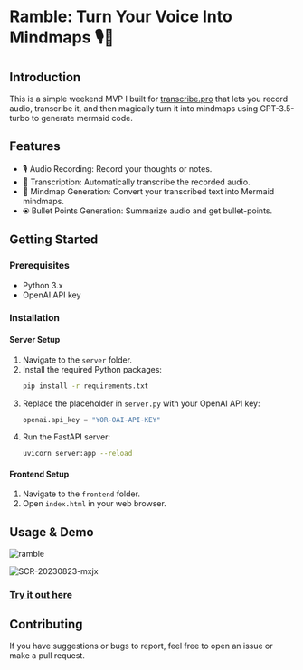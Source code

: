 # Ramble: Turn Your Voice Into Mindmaps 🎙️🧠

## Introduction

This is a simple weekend MVP I built for [transcribe.pro](https://transcribe.pro)  that lets you record audio, transcribe it, and then magically turn it into mindmaps using GPT-3.5-turbo to generate mermaid code.

## Features

- 🎙️ Audio Recording: Record your thoughts or notes.
- 📝 Transcription: Automatically transcribe the recorded audio.
- 🧠 Mindmap Generation: Convert your transcribed text into Mermaid mindmaps.
- ⦿ Bullet Points Generation: Summarize audio and get bullet-points.

## Getting Started

### Prerequisites

- Python 3.x
- OpenAI API key

### Installation

#### Server Setup

1. Navigate to the `server` folder.
2. Install the required Python packages:
   ```bash
   pip install -r requirements.txt
   ```
3. Replace the placeholder in `server.py` with your OpenAI API key:
   ```python
   openai.api_key = "YOR-OAI-API-KEY"
   ```
4. Run the FastAPI server:
   ```bash
   uvicorn server:app --reload
   ```

#### Frontend Setup

1. Navigate to the `frontend` folder.
2. Open `index.html` in your web browser.


## Usage & Demo

![ramble](https://github.com/SU1199/ramble/assets/20323373/ee944188-191a-41f0-9d01-96e0579a1ea3)

![SCR-20230823-mxjx](https://github.com/SU1199/ramble/assets/20323373/50fa2adc-d8bf-406f-b170-f1b041275371)

### [Try it out here](https://ramble.transcribe.pro)
## Contributing

If you have suggestions or bugs to report, feel free to open an issue or make a pull request.

